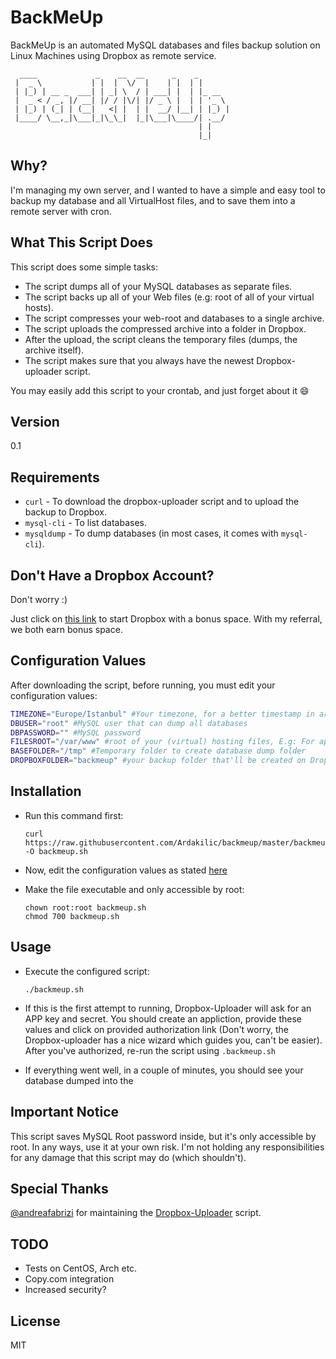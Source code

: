 BackMeUp
=========

BackMeUp is an automated MySQL databases and files backup solution on Linux Machines using Dropbox as remote service.


```
  ____             _    __  __      _    _       
 |  _ \           | |  |  \/  |    | |  | |      
 | |_) | __ _  ___| | _| \  / | ___| |  | |_ __  
 |  _ < / _, |/ __| |/ / |\/| |/ _ \ |  | | '_ \ 
 | |_) | (_| | (__|   <| |  | |  __/ |__| | |_) |
 |____/ \__,_|\___|_|\_\_|  |_|\___|\____/| .__/ 
                                          | |    
                                          |_|    
```

Why?
--------------
I'm managing my own server, and I wanted to have a simple and easy tool to backup my database and all VirtualHost files, and to save them into a remote server with cron.

What This Script Does
--------------
This script does some simple tasks:
* The script dumps all of your MySQL databases as separate files.
* The script backs up all of your Web files (e.g: root of all of your virtual hosts).
* The script compresses your web-root and databases to a single archive.
* The script uploads the compressed archive into a folder in Dropbox.
* After the upload, the script cleans the temporary files (dumps, the archive itself). 
* The script makes sure that you always have the newest Dropbox-uploader script.

You may easily add this script to your crontab, and just forget about it :smile:

Version
--------------

0.1

Requirements
--------------
* `curl` - To download the dropbox-uploader script and to upload the backup to Dropbox.
* `mysql-cli` - To list databases.
* `mysqldump` - To dump databases (in most cases, it comes with `mysql-cli`).


Don't Have a Dropbox Account?
--------------
Don't worry :)

Just click on [this link](https://db.tt/A4QRGuD) to start Dropbox with a bonus space. With my referral, we both earn bonus space.


Configuration Values
--------------
After downloading the script, before running, you must edit your configuration values:

```sh
TIMEZONE="Europe/Istanbul" #Your timezone, for a better timestamp in archived filenames
DBUSER="root" #MySQL user that can dump all databases
DBPASSWORD="" #MySQL password
FILESROOT="/var/www" #root of your (virtual) hosting files, E.g: For apache, it is /var/www, for nginx, it's /usr/share/nginx/html "WITHOUT TRAILING SLASH"
BASEFOLDER="/tmp" #Temporary folder to create database dump folder
DROPBOXFOLDER="backmeup" #your backup folder that'll be created on Dropbox
```

Installation
--------------

* Run this command first:

  ```
  curl https://raw.githubusercontent.com/Ardakilic/backmeup/master/backmeup.sh -O backmeup.sh
  ```
* Now, edit the configuration values as stated [here](#configuration-values)
* Make the file executable and only accessible by root:

  ```
  chown root:root backmeup.sh
  chmod 700 backmeup.sh
  ```

Usage
--------------

* Execute the configured script:

  ```
  ./backmeup.sh
  ```
* If this is the first attempt to running, Dropbox-Uploader will ask for an APP key and secret. You should create an appliction, provide these values and click on provided authorization link (Don't worry, the Dropbox-uploader has a nice wizard which guides you, can't be easier). After you've authorized, re-run the script using `.backmeup.sh`
* If everything went well, in a couple of minutes, you should see your database dumped into the 

Important Notice
--------------
This script saves MySQL Root password inside, but it's only accessible by root. In any ways, use it at your own risk. I'm not holding any responsibilities for any damage that this script may do (which shouldn't).

Special Thanks
--------------
[@andreafabrizi](https://github.com/andreafabrizi/) for maintaining the [Dropbox-Uploader](https://github.com/andreafabrizi/Dropbox-Uploader) script.

TODO
--------------
* Tests on CentOS, Arch etc.
* Copy.com integration
* Increased security?

License
--------------

MIT
